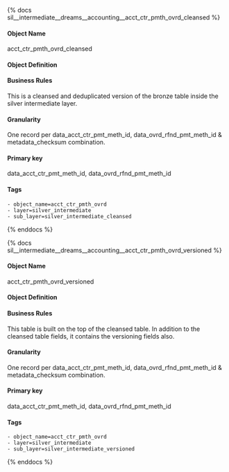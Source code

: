 {% docs sil__intermediate__dreams__accounting__acct_ctr_pmth_ovrd_cleansed %}

#### Object Name
acct_ctr_pmth_ovrd_cleansed

#### Object Definition


#### Business Rules
This is a cleansed and deduplicated version of the bronze table inside the silver intermediate layer.

#### Granularity
One record per data_acct_ctr_pmt_meth_id, data_ovrd_rfnd_pmt_meth_id & metadata_checksum combination.

#### Primary key
data_acct_ctr_pmt_meth_id, data_ovrd_rfnd_pmt_meth_id

#### Tags
    - object_name=acct_ctr_pmth_ovrd
    - layer=silver_intermediate
    - sub_layer=silver_intermediate_cleansed

{% enddocs %}

{% docs sil__intermediate__dreams__accounting__acct_ctr_pmth_ovrd_versioned %}

#### Object Name
acct_ctr_pmth_ovrd_versioned

#### Object Definition


#### Business Rules
This table is built on the top of the cleansed table. In addition to the cleansed table fields, it contains the versioning fields also.

#### Granularity
One record per data_acct_ctr_pmt_meth_id, data_ovrd_rfnd_pmt_meth_id & metadata_checksum combination.

#### Primary key
data_acct_ctr_pmt_meth_id, data_ovrd_rfnd_pmt_meth_id

#### Tags
    - object_name=acct_ctr_pmth_ovrd
    - layer=silver_intermediate
    - sub_layer=silver_intermediate_versioned

{% enddocs %}